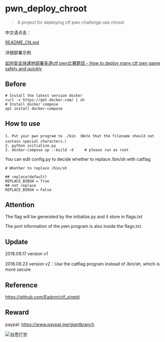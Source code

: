 # pwn_deploy_chroot

> A project for deploying ctf pwn challenge use chroot

中文请点击：

[README_CN.md](https://github.com/giantbranch/pwn_deploy_chroot/blob/master/README_CN.md)

详细部署示例

[如何安全快速地部署多道ctf pwn比赛题目 - How to deploy many ctf pwn game safely and quickly](http://www.giantbranch.cn/2018/09/24/%E5%A6%82%E4%BD%95%E5%AE%89%E5%85%A8%E5%BF%AB%E9%80%9F%E5%9C%B0%E9%83%A8%E7%BD%B2%E5%A4%9A%E9%81%93ctf%20pwn%E6%AF%94%E8%B5%9B%E9%A2%98%E7%9B%AE/)

## Before

```
# Install the latest version docker
curl -s https://get.docker.com/ | sh
# Install docker compose
apt install docker-compose
```

## How to use

```
1. Put your pwn program to ./bin （Note that the filename should not contain special characters.）
2. python initialize.py
3. docker-compose up --build -d     # please run as root
```

You can edit config.py to decide whether to replace /bin/sh with catflag

```
# Whether to replace /bin/sh

## replace(default)
REPLACE_BINSH = True
## not replace
REPLACE_BINSH = False
```

## Attention

The flag will be generated by the initialize.py and it store in flags.txt

The port information of the pwn program is also inside the flags.txt.

## Update

2018.09.17 version v1

2018.09.23 version v2：Use the catflag program instead of /bin/sh, which is more secure

## Reference

https://github.com/Eadom/ctf_xinetd

## Reward

paypal: https://www.paypal.me/giantbranch

![自愿打赏][1]


  [1]: http://pic.giantbranch.cn/pic/1551450728861.jpg
